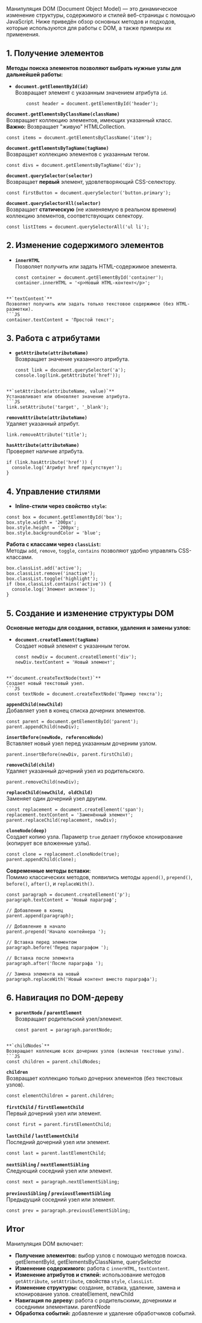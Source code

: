 Манипуляция DOM (Document Object Model) — это динамическое изменение структуры, содержимого и стилей веб-страницы с помощью JavaScript. Ниже приведён обзор основных методов и подходов, которые используются для работы с DOM, а также примеры их применения.

## 1. Получение элементов

**Методы поиска элементов позволяют выбрать нужные узлы для дальнейшей работы:**

- **`document.getElementById(id)`**  
    Возвращает элемент с указанным значением атрибута `id`.
    ```JS
	    const header = document.getElementById('header');
	```

**`document.getElementsByClassName(className)`**  
Возвращает коллекцию элементов, имеющих указанный класс.  
**Важно:** Возвращает "живую" HTMLCollection.
```JS
const items = document.getElementsByClassName('item');
```

**`document.getElementsByTagName(tagName)`**  
Возвращает коллекцию элементов с указанным тегом.
```JS
const divs = document.getElementsByTagName('div');
```

**`document.querySelector(selector)`**  
Возвращает **первый** элемент, удовлетворяющий CSS-селектору.
```JS
const firstButton = document.querySelector('button.primary');
```

**`document.querySelectorAll(selector)`**  
Возвращает **статическую** (не изменяемую в реальном времени) коллекцию элементов, соответствующих селектору.
```JS
const listItems = document.querySelectorAll('ul li');
```

## 2. Изменение содержимого элементов

- **`innerHTML`**  
    Позволяет получить или задать HTML-содержимое элемента.
	```JS
	const container = document.getElementById('container');
	container.innerHTML = '<p>Новый HTML-контент</p>';
```

**`textContent`**  
Позволяет получить или задать только текстовое содержимое (без HTML-разметки).
```JS
container.textContent = 'Простой текст';
```

## 3. Работа с атрибутами

- **`getAttribute(attributeName)`**  
    Возвращает значение указанного атрибута.
    ```JS
    const link = document.querySelector('a');
	console.log(link.getAttribute('href'));
```

**`setAttribute(attributeName, value)`**  
Устанавливает или обновляет значение атрибута.
```JS
link.setAttribute('target', '_blank');
```

**`removeAttribute(attributeName)`**  
Удаляет указанный атрибут.
```JS
link.removeAttribute('title');
```

**`hasAttribute(attributeName)`**  
Проверяет наличие атрибута.
```JS
if (link.hasAttribute('href')) {
  console.log('Атрибут href присутствует');
}
```

## 4. Управление стилями

- **Inline-стили через свойство `style`:**
```JS
const box = document.getElementById('box');
box.style.width = '200px';
box.style.height = '200px';
box.style.backgroundColor = 'blue';
```

**Работа с классами через `classList`:**  
Методы `add`, `remove`, `toggle`, `contains` позволяют удобно управлять CSS-классами.
```JS
box.classList.add('active');
box.classList.remove('inactive');
box.classList.toggle('highlight');
if (box.classList.contains('active')) {
  console.log('Элемент активен');
}
```

## 5. Создание и изменение структуры DOM

**Основные методы для создания, вставки, удаления и замены узлов:**

- **`document.createElement(tagName)`**  
    Создает новый элемент с указанным тегом.
    ```JS
    const newDiv = document.createElement('div');
	newDiv.textContent = 'Новый элемент';
```

**`document.createTextNode(text)`**  
Создает новый текстовый узел.
```JS
const textNode = document.createTextNode('Пример текста');
```

**`appendChild(newChild)`**  
Добавляет узел в конец списка дочерних элементов.
```JS
const parent = document.getElementById('parent');
parent.appendChild(newDiv);
```

**`insertBefore(newNode, referenceNode)`**  
Вставляет новый узел перед указанным дочерним узлом.
```JS
parent.insertBefore(newDiv, parent.firstChild);
```

**`removeChild(child)`**  
Удаляет указанный дочерний узел из родительского.
```JS
parent.removeChild(newDiv);
```

**`replaceChild(newChild, oldChild)`**  
Заменяет один дочерний узел другим.
```JS
const replacement = document.createElement('span');
replacement.textContent = 'Заменённый элемент';
parent.replaceChild(replacement, newDiv);
```

**`cloneNode(deep)`**  
Создает копию узла. Параметр `true` делает глубокое клонирование (копирует все вложенные узлы).
```JS
const clone = replacement.cloneNode(true);
parent.appendChild(clone);
```

**Современные методы вставки:**  
Помимо классических методов, появились методы `append()`, `prepend()`, `before()`, `after()`, и `replaceWith()`.
```JS
const paragraph = document.createElement('p');
paragraph.textContent = 'Новый параграф';

// Добавление в конец
parent.append(paragraph);

// Добавление в начало
parent.prepend('Начало контейнера ');

// Вставка перед элементом
paragraph.before('Перед параграфом ');

// Вставка после элемента
paragraph.after('После параграфа ');

// Замена элемента на новый
paragraph.replaceWith('Новый контент вместо параграфа');
```

## 6. Навигация по DOM-дереву

- **`parentNode` / `parentElement`**  
    Возвращает родительский узел/элемент.
    ```JS
    const parent = paragraph.parentNode;
```

**`childNodes`**  
Возвращает коллекцию всех дочерних узлов (включая текстовые узлы).
```JS
const children = parent.childNodes;
```

**`children`**  
Возвращает коллекцию только дочерних элементов (без текстовых узлов).
```JS
const elementChildren = parent.children;
```

**`firstChild` / `firstElementChild`**  
Первый дочерний узел или элемент.
```JS
const first = parent.firstElementChild;
```

**`lastChild` / `lastElementChild`**  
Последний дочерний узел или элемент.
```JS
const last = parent.lastElementChild;
```

**`nextSibling` / `nextElementSibling`**  
Следующий соседний узел или элемент.
```JS
const next = paragraph.nextElementSibling;
```

**`previousSibling` / `previousElementSibling`**  
Предыдущий соседний узел или элемент.
```JS
const prev = paragraph.previousElementSibling;
```



## Итог

Манипуляция DOM включает:

- **Получение элементов:** выбор узлов с помощью методов поиска. getElementById, getElementsByClassName, querySelector
- **Изменение содержимого:** работа с `innerHTML`, `textContent`.
- **Изменение атрибутов и стилей:** использование методов `getAttribute`, `setAttribute`, свойства `style`, `classList`.
- **Изменение структуры:** создание, вставка, удаление, замена и клонирование узлов. createElement, newChild
- **Навигация по дереву:** работа с родительскими, дочерними и соседними элементами. parentNode
- **Обработка событий:** добавление и удаление обработчиков событий.